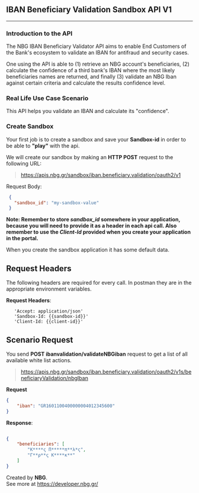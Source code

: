 ## IBAN Beneficiary Validation Sandbox API V1
****

### **Introduction to the API**
The NBG IBAN Beneficiary Validator API aims to enable End Customers of the Bank's ecosystem to validate an IBAN for antifraud and security cases.

One using the API is able to (1) retrieve an NBG account's beneficiaries, (2) calculate the confidence of a third bank's IBAN where the most likely beneficiaries names are returned, and finally (3) validate an NBG Iban against certain criteria and calculate the results confidence level.

### **Real Life Use Case Scenario**
This API helps you validate an IBAN and calculate its "confidence".

### **Create Sandbox**
Your first job is to create a sandbox and save your **Sandbox-id** in order to be able to **"play"** with the api.

We will create our sandbox by making an **HTTP POST** request to the following URL:
>  https://apis.nbg.gr/sandbox/iban.beneficiary.validation/oauth2/v1

Request Body:
```json
 {
   "sandbox_id": "my-sandbox-value"
 }
``` 

**Note: Remember to store *sandbox_id* somewhere in your application, because you will need to provide it as a header
in each api call. Also remember to use the *Client-Id* provided when you create your application in the portal.**

When you create the sandbox application it has some default data.

## **Request Headers**
The following headers are required for every call. In postman they are in the appropriate environment variables.

**Request Headers**:
```
   'Accept: application/json'
   'Sandbox-Id: {{sandbox-id}}'  
   'Client-Id: {{client-id}}'  

``` 
## **Scenario Request**
You send **POST ibanvalidation/validateNBGiban** request to get a list of all available white list actions.
>  https://apis.nbg.gr/sandbox/iban.beneficiary.validation/oauth2/v1s/beneficiaryValidation/nbgIban

**Request**
```json
{
	"iban": "GR1601100400000004012345600"
}
``` 

**Response**:
```json

{
    "beneficiaries": [
        "Κ****ς Π*****π**λ*ς",
        "Γ**ρ**ς Κ****κ**"
    ]
}


``` 


Created by **NBG**.\
See more at https://developer.nbg.gr/